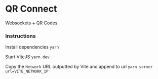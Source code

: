 # QR Connect

Websockets + QR Codes

### Instructions

Install dependencies
`yarn`

Start ViteJS
`yarn dev`

Copy the `Network` URL outputted by Vite and append to url
`yarn server url=VITE_NETWORK_IP`
